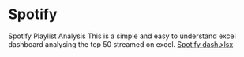 # Spotify
Spotify Playlist Analysis
This is a simple and easy to understand excel dashboard analysing the top 50 streamed on excel.
[Spotify  dash.xlsx](https://github.com/Thuske55/Spotify/files/12737540/Spotify.dash.xlsx)

